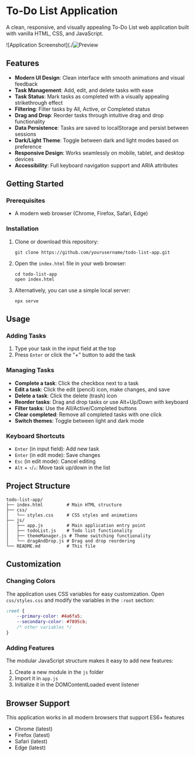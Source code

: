 # To-Do List Application

A clean, responsive, and visually appealing To-Do List web application built with vanilla HTML, CSS, and JavaScript.


![Application Screenshot](./![Preview](https://github.com/user-attachments/assets/eab60133-4416-4301-aa1b-ca72ac05b935)

## Features

- **Modern UI Design**: Clean interface with smooth animations and visual feedback
- **Task Management**: Add, edit, and delete tasks with ease
- **Task Status**: Mark tasks as completed with a visually appealing strikethrough effect
- **Filtering**: Filter tasks by All, Active, or Completed status
- **Drag and Drop**: Reorder tasks through intuitive drag and drop functionality
- **Data Persistence**: Tasks are saved to localStorage and persist between sessions
- **Dark/Light Theme**: Toggle between dark and light modes based on preference
- **Responsive Design**: Works seamlessly on mobile, tablet, and desktop devices
- **Accessibility**: Full keyboard navigation support and ARIA attributes

## Getting Started

### Prerequisites

- A modern web browser (Chrome, Firefox, Safari, Edge)

### Installation

1. Clone or download this repository:
   ```
   git clone https://github.com/yourusername/todo-list-app.git
   ```

2. Open the `index.html` file in your web browser:
   ```
   cd todo-list-app
   open index.html
   ```

3. Alternatively, you can use a simple local server:
   ```
   npx serve
   ```

## Usage

### Adding Tasks

1. Type your task in the input field at the top
2. Press `Enter` or click the "+" button to add the task

### Managing Tasks

- **Complete a task**: Click the checkbox next to a task
- **Edit a task**: Click the edit (pencil) icon, make changes, and save
- **Delete a task**: Click the delete (trash) icon
- **Reorder tasks**: Drag and drop tasks or use Alt+Up/Down with keyboard
- **Filter tasks**: Use the All/Active/Completed buttons
- **Clear completed**: Remove all completed tasks with one click
- **Switch themes**: Toggle between light and dark mode

### Keyboard Shortcuts

- `Enter` (in input field): Add new task
- `Enter` (in edit mode): Save changes
- `Esc` (in edit mode): Cancel editing
- `Alt` + `↑`/`↓`: Move task up/down in the list

## Project Structure

```
todo-list-app/
├── index.html         # Main HTML structure
├── css/
│   └── styles.css     # CSS styles and animations
├── js/
│   ├── app.js         # Main application entry point
│   ├── todoList.js    # Todo list functionality
│   ├── themeManager.js # Theme switching functionality
│   └── dragAndDrop.js # Drag and drop reordering
└── README.md          # This file
```

## Customization

### Changing Colors

The application uses CSS variables for easy customization. Open `css/styles.css` and modify the variables in the `:root` section:

```css
:root {
    --primary-color: #4a6fa5;
    --secondary-color: #7895cb;
    /* other variables */
}
```

### Adding Features

The modular JavaScript structure makes it easy to add new features:

1. Create a new module in the `js` folder
2. Import it in `app.js`
3. Initialize it in the DOMContentLoaded event listener

## Browser Support

This application works in all modern browsers that support ES6+ features

- Chrome (latest)
- Firefox (latest)
- Safari (latest)
- Edge (latest)


